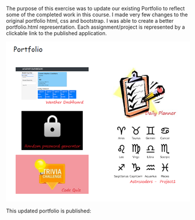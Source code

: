 The purpose of this exercise was to update our existing Portfolio to reflect some of the completed work in this course. I made very few changes to the original portfolio html, css and bootstrap. I was able to create a better portfolio.html representation. Each assignment/project is represented by a clickable link to the published application.

<img src="assets/images/pfp.png" alt="Portfolio page with each project listed">

This updated portfolio is published: 
